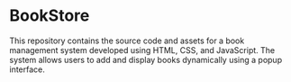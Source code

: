 # BookStore
This repository contains the source code and assets for a book management system developed using HTML, CSS, and JavaScript. The system allows users to add and display books dynamically using a popup interface.
